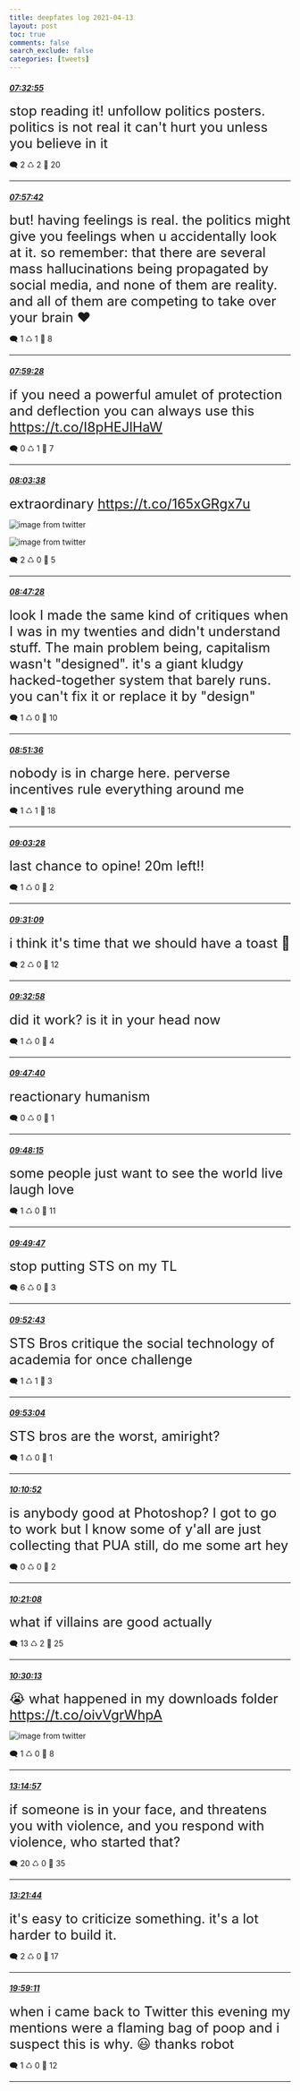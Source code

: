 ```yaml
---
title: deepfates log 2021-04-13
layout: post
toc: true
comments: false
search_exclude: false
categories: [tweets]
---
```



#### <a href = "https://twitter.com/deepfates/status/1381963610696519685">*07:32:55*</a>

<font size="5">stop reading it! unfollow politics posters. politics is not real it can't hurt you unless you believe in it</font>



🗨️ 2 ♺ 2 🤍  20   

---
    
#### <a href = "https://twitter.com/deepfates/status/1381969848817700868">*07:57:42*</a>

<font size="5">but! having feelings is real. the politics might give you feelings when u accidentally look at it.  so remember: that there are several mass hallucinations being propagated by social media, and none of them are reality. and all of them are competing to take over your brain  ❤️</font>



🗨️ 1 ♺ 1 🤍  8   

---
    
#### <a href = "https://twitter.com/deepfates/status/1381970294789730307">*07:59:28*</a>

<font size="5">if you need a powerful amulet of protection and deflection you can always use this  https://t.co/I8pHEJlHaW</font>



🗨️ 0 ♺ 1 🤍  7   

---
    
#### <a href = "https://twitter.com/deepfates/status/1381971344280088583">*08:03:38*</a>

<font size="5">extraordinary  https://t.co/165xGRgx7u</font>

![image from twitter](/images/Ey2_m1HVgAAm6bQ.jpg)

![image from twitter](/images/Ey2_nJSUcAQj47P.jpg)


🗨️ 2 ♺ 0 🤍  5   

---
    
#### <a href = "https://twitter.com/deepfates/status/1381982375089872900">*08:47:28*</a>

<font size="5">look I made the same kind of critiques when I was in my twenties and didn't understand stuff.   The main problem being, capitalism wasn't "designed". it's a giant kludgy hacked-together system that barely runs. you can't fix it or replace it by "design"</font>



🗨️ 1 ♺ 0 🤍  10   

---
    
#### <a href = "https://twitter.com/deepfates/status/1381983411737268226">*08:51:36*</a>

<font size="5">nobody is in charge here. perverse incentives rule everything around me</font>



🗨️ 1 ♺ 1 🤍  18   

---
    
#### <a href = "https://twitter.com/deepfates/status/1381986399713304577">*09:03:28*</a>

<font size="5">last chance to opine! 20m left!!</font>



🗨️ 1 ♺ 0 🤍  2   

---
    
#### <a href = "https://twitter.com/deepfates/status/1381993368188637184">*09:31:09*</a>

<font size="5">i think it's time that we should have a toast  🎹</font>



🗨️ 2 ♺ 0 🤍  12   

---
    
#### <a href = "https://twitter.com/deepfates/status/1381993825741107202">*09:32:58*</a>

<font size="5">did it work? is it in your head now</font>



🗨️ 1 ♺ 0 🤍  4   

---
    
#### <a href = "https://twitter.com/deepfates/status/1381997521329823745">*09:47:40*</a>

<font size="5">reactionary humanism</font>



🗨️ 0 ♺ 0 🤍  1   

---
    
#### <a href = "https://twitter.com/deepfates/status/1381997671313940480">*09:48:15*</a>

<font size="5">some people just want to see the world live laugh love</font>



🗨️ 1 ♺ 0 🤍  11   

---
    
#### <a href = "https://twitter.com/deepfates/status/1381998056481034244">*09:49:47*</a>

<font size="5">stop putting STS on my TL</font>



🗨️ 6 ♺ 0 🤍  3   

---
    
#### <a href = "https://twitter.com/deepfates/status/1381998792703012869">*09:52:43*</a>

<font size="5">STS Bros critique the social technology of academia for once challenge</font>



🗨️ 1 ♺ 1 🤍  3   

---
    
#### <a href = "https://twitter.com/deepfates/status/1381998882687606785">*09:53:04*</a>

<font size="5">STS bros are the worst, amiright?</font>



🗨️ 1 ♺ 0 🤍  1   

---
    
#### <a href = "https://twitter.com/deepfates/status/1382003361981952006">*10:10:52*</a>

<font size="5">is anybody good at Photoshop? I got to go to work but I know some of y'all are just collecting that PUA still, do me some art hey</font>



🗨️ 0 ♺ 0 🤍  2   

---
    
#### <a href = "https://twitter.com/deepfates/status/1382005944138092546">*10:21:08*</a>

<font size="5">what if villains are good actually</font>



🗨️ 13 ♺ 2 🤍  25   

---
    
#### <a href = "https://twitter.com/deepfates/status/1382008232881704960">*10:30:13*</a>

<font size="5">😭 what happened in my downloads folder  https://t.co/oivVgrWhpA</font>

![image from twitter](/images/Ey3hKUrVIAAKvzd.jpg)


🗨️ 1 ♺ 0 🤍  8   

---
    
#### <a href = "https://twitter.com/deepfates/status/1382049687583084544">*13:14:57*</a>

<font size="5">if someone is in your face, and threatens you with violence, and you respond with violence, who started that?</font>



🗨️ 20 ♺ 0 🤍  35   

---
    
#### <a href = "https://twitter.com/deepfates/status/1382051396535554048">*13:21:44*</a>

<font size="5">it's easy to criticize something. it's a lot harder to build it.</font>



🗨️ 2 ♺ 0 🤍  17   

---
    
#### <a href = "https://twitter.com/deepfates/status/1382151416559583235">*19:59:11*</a>

<font size="5">when i came back to Twitter this evening my mentions were a flaming bag of poop and i suspect this is why. 😃 thanks robot</font>



🗨️ 1 ♺ 0 🤍  12   

---
    
            

